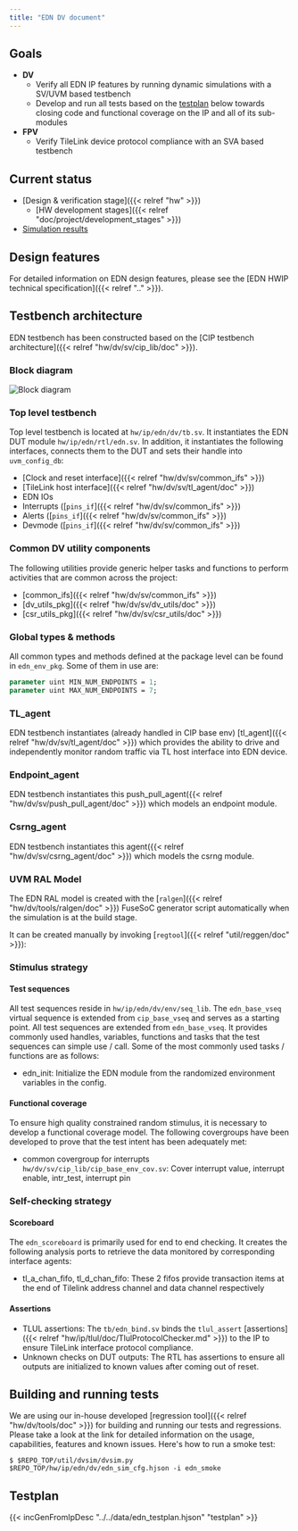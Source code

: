 ```yaml
---
title: "EDN DV document"
---
```


## Goals
* **DV**
  * Verify all EDN IP features by running dynamic simulations with a SV/UVM based testbench
  * Develop and run all tests based on the [testplan](#testplan) below towards closing code and functional coverage on the IP and all of its sub-modules
* **FPV**
  * Verify TileLink device protocol compliance with an SVA based testbench

## Current status
* [Design & verification stage]({{< relref "hw" >}})
  * [HW development stages]({{< relref "doc/project/development_stages" >}})
* [Simulation results](https://reports.opentitan.org/hw/ip/edn/dv/latest/report.html)

## Design features
For detailed information on EDN design features, please see the [EDN HWIP technical specification]({{< relref ".." >}}).

## Testbench architecture
EDN testbench has been constructed based on the [CIP testbench architecture]({{< relref "hw/dv/sv/cip_lib/doc" >}}).

### Block diagram
![Block diagram](edn_tb.svg)

### Top level testbench
Top level testbench is located at `hw/ip/edn/dv/tb.sv`. It instantiates the EDN DUT module `hw/ip/edn/rtl/edn.sv`.
In addition, it instantiates the following interfaces, connects them to the DUT and sets their handle into `uvm_config_db`:
* [Clock and reset interface]({{< relref "hw/dv/sv/common_ifs" >}})
* [TileLink host interface]({{< relref "hw/dv/sv/tl_agent/doc" >}})
* EDN IOs
* Interrupts ([`pins_if`]({{< relref "hw/dv/sv/common_ifs" >}})
* Alerts ([`pins_if`]({{< relref "hw/dv/sv/common_ifs" >}})
* Devmode ([`pins_if`]({{< relref "hw/dv/sv/common_ifs" >}})

### Common DV utility components
The following utilities provide generic helper tasks and functions to perform activities that are common across the project:
* [common_ifs]({{< relref "hw/dv/sv/common_ifs" >}})
* [dv_utils_pkg]({{< relref "hw/dv/sv/dv_utils/doc" >}})
* [csr_utils_pkg]({{< relref "hw/dv/sv/csr_utils/doc" >}})

### Global types & methods
All common types and methods defined at the package level can be found in
`edn_env_pkg`. Some of them in use are:
```systemverilog
parameter uint MIN_NUM_ENDPOINTS = 1;
parameter uint MAX_NUM_ENDPOINTS = 7;
```

### TL_agent
EDN testbench instantiates (already handled in CIP base env) [tl_agent]({{< relref "hw/dv/sv/tl_agent/doc" >}})
which provides the ability to drive and independently monitor random traffic via
TL host interface into EDN device.

###  Endpoint_agent
EDN testbench instantiates this push_pull_agent({{< relref "hw/dv/sv/push_pull_agent/doc" >}}) which models an endpoint module.

###  Csrng_agent
EDN testbench instantiates this agent({{< relref "hw/dv/sv/csrng_agent/doc" >}}) which models the csrng module.

### UVM RAL Model
The EDN RAL model is created with the [`ralgen`]({{< relref "hw/dv/tools/ralgen/doc" >}}) FuseSoC generator script automatically when the simulation is at the build stage.

It can be created manually by invoking [`regtool`]({{< relref "util/reggen/doc" >}}):

### Stimulus strategy
#### Test sequences
All test sequences reside in `hw/ip/edn/dv/env/seq_lib`.
The `edn_base_vseq` virtual sequence is extended from `cip_base_vseq` and serves as a starting point.
All test sequences are extended from `edn_base_vseq`.
It provides commonly used handles, variables, functions and tasks that the test sequences can simple use / call.
Some of the most commonly used tasks / functions are as follows:
* edn_init:     Initialize the EDN module from the randomized environment variables in the config.

#### Functional coverage
To ensure high quality constrained random stimulus, it is necessary to develop a functional coverage model.
The following covergroups have been developed to prove that the test intent has been adequately met:
* common covergroup for interrupts `hw/dv/sv/cip_lib/cip_base_env_cov.sv`: Cover interrupt value, interrupt enable, intr_test, interrupt pin

### Self-checking strategy
#### Scoreboard
The `edn_scoreboard` is primarily used for end to end checking.
It creates the following analysis ports to retrieve the data monitored by corresponding interface agents:
* tl_a_chan_fifo, tl_d_chan_fifo:           These 2 fifos provide transaction items at the end of Tilelink address channel and data channel respectively
<!-- * analysis port1:
* analysis port2:
explain inputs monitored, flow of data and outputs checked -->

#### Assertions
* TLUL assertions: The `tb/edn_bind.sv` binds the `tlul_assert` [assertions]({{< relref "hw/ip/tlul/doc/TlulProtocolChecker.md" >}}) to the IP to ensure TileLink interface protocol compliance.
* Unknown checks on DUT outputs: The RTL has assertions to ensure all outputs are initialized to known values after coming out of reset.

## Building and running tests
We are using our in-house developed [regression tool]({{< relref "hw/dv/tools/doc" >}}) for building and running our tests and regressions.
Please take a look at the link for detailed information on the usage, capabilities, features and known issues.
Here's how to run a smoke test:
```console
$ $REPO_TOP/util/dvsim/dvsim.py $REPO_TOP/hw/ip/edn/dv/edn_sim_cfg.hjson -i edn_smoke
```

## Testplan
{{< incGenFromIpDesc "../../data/edn_testplan.hjson" "testplan" >}}
